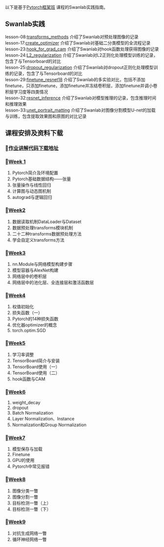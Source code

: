 以下是基于[Pytorch框架班](https://wx32e0ad0076a9091c.h5.xiaoe-tech.com/v1/course/video/v_5e9e5f6ddcef2_TCLvUDOF?type=2&pro_id=p_5df0ad9a09d37_qYqVmt85) 课程的Swanlab实践指南。

## Swanlab实践
lesson-08:[transforms_methods](hello_pytorch\lesson\lesson-08\transforms_methods_1.py) 介绍了Swanlab对预处理图像的记录  
lesson-17:[create_optimizer](hello_pytorch\lesson\lesson-17\create_optimizer.py) 介绍了Swanlab对基础二分类模型的全流程记录   
lesson-23:[hook_for_grad_cam](hello_pytorch\lesson\lesson-23\hook_for_grad_cam.py) 介绍了Swanlab对hook函数处理获得图像的记录  
lesson-24:[L2_regularization](hello_pytorch\lesson\lesson-24\L2_regularization.py) 介绍了Swanlab对L2正则化处理模型训练的记录，包含了与Tensorboard的对比  
lesson-25:[dropout_regularization](hello_pytorch\lesson\lesson-25\dropout_regularization.py) 介绍了Swanlab对dropout正则化处理模型训练的记录，包含了与Tensorboard的对比  
lesson-29:[finetune_resnet18](hello_pytorch\lesson\lesson-29\finetune_resnet18.py) 介绍了Swanlab的多实验对比，包括不添加finetune，只添加finetune，添加finetune并冻结卷积层，添加finetune并调小卷积层学习度等四类情况    
lesson-32:[resnet_inference](hello_pytorch\lesson\lesson-32\resnet_inference.py) 介绍了Swanlab对模型推理的记录，包含推理时间和推理效果  
lesson-33:[unet_portrait_matting](hello_pytorch\lesson\lesson-33\2_unet_portrait_matting.py) 介绍了Swanlab对图像分割模型U-net的加载与训练，包含提取效果图和原图的对比记录






## 课程安排及资料下载

### 🍬[作业讲解代码下载地址](https://github.com/greebear/pytorch-learning)

### 🍬[Week 1](https://github.com/JansonYuan/Pytorch-Camp/blob/master/Week1.md)
1. Pytorch简介及环境配置
2. Pytorch基础数据结构——张量
3. 张量操作与线性回归
4. 计算图与动态图机制
5. autograd与逻辑回归

### 🍚[Week2](https://github.com/JansonYuan/Pytorch-Camp/blob/master/Week2.md)
1. 数据读取机制DataLoader与Dataset
2. 数据预处理transforms模块机制
3. 二十二种transforms数据预处理方法
4. 学会自定义transforms方法

### 🍜[Week3](https://github.com/JansonYuan/Pytorch-Camp/blob/master/Week3.md)
1. nn.Module与网络模型构建步骤
2. 模型容器与AlexNet构建
3. 网络层中的卷积层
4. 网络层中的池化层、全连接层和激活函数层

### 🍖[Week4](https://github.com/JansonYuan/Pytorch-Camp/blob/master/Week4.md)
1. 权值初始化
2. 损失函数（一）
3. Pytorch的14种损失函数
4. 优化器optimizer的概念
5. torch.optim.SGD

### 🍹[Week5](https://github.com/JansonYuan/Pytorch-Camp/blob/master/Week5.md)
1. 学习率调整
2. TensorBoard简介与安装
3. TensorBoard使用（一）
4. TensorBoard使用（二）
5. hook函数与CAM

### 🍦[Week6](https://github.com/JansonYuan/Pytorch-Camp/blob/master/Week6.md)
1. weight_decay
2. dropout
3. Batch Normalization
4. Layer Normalization、Instance
5. Normalization和Group Normalization

### 🍭[Week7](https://github.com/JansonYuan/Pytorch-Camp/blob/master/Week7.md)
1. 模型保存与加载
2. Finetune
3. GPU的使用
4. Pytorch中常见报错

### 🍷[Week8](https://github.com/JansonYuan/Pytorch-Camp/blob/master/Week8.md)
1. 图像分类一瞥
2. 图像分割一瞥
3. 目标检测一瞥（上）
4. 目标检测一瞥（下）

### 🍾[Week9](https://github.com/JansonYuan/Pytorch-Camp/blob/master/Week9.md)
1. 对抗生成网络一瞥
2. 循环神经网络一瞥
